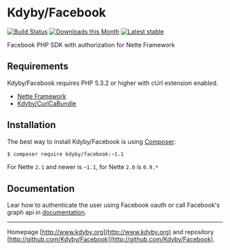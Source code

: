 Kdyby/Facebook
======

[![Build Status](https://travis-ci.org/Kdyby/Facebook.svg?branch=master)](https://travis-ci.org/Kdyby/Facebook)
[![Downloads this Month](https://img.shields.io/packagist/dm/Kdyby/Facebook.svg)](https://packagist.org/packages/Kdyby/Facebook)
[![Latest stable](https://img.shields.io/packagist/v/kdyby/facebook.svg)](https://packagist.org/packages/kdyby/facebook)

Facebook PHP SDK with authorization for Nette Framework


Requirements
------------

Kdyby/Facebook requires PHP 5.3.2 or higher with cUrl extension enabled.

- [Nette Framework](https://github.com/nette/nette)
- [Kdyby/CurlCaBundle](https://github.com/Kdyby/CurlCaBundle)


Installation
------------

The best way to install Kdyby/Facebook is using  [Composer](http://getcomposer.org/):

```sh
$ composer require kdyby/facebook:~1.1
```

For Nette `2.1` and newer is `~1.1`, for Nette `2.0` is `0.9.*`


Documentation
------------

Lear how to authenticate the user using Facebook oauth or call Facebook's graph api in [documentation](https://github.com/Kdyby/Facebook/blob/master/docs/en/index.md).



-----

Homepage [http://www.kdyby.org](http://www.kdyby.org) and repository [http://github.com/Kdyby/Facebook](http://github.com/Kdyby/Facebook).

